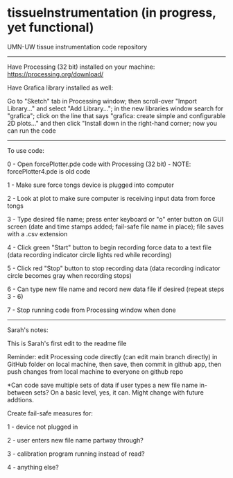 # tissueInstrumentation (in progress, yet functional)
UMN-UW tissue instrumentation code repository

*****

Have Processing (32 bit) installed on your machine: https://processing.org/download/ 

Have Grafica library installed as well:

Go to "Sketch" tab in Processing window; then scroll-over "Import Library..." and select "Add Library..."; in the new libraries window search for "grafica"; click on the line that says "grafica: create simple and configurable 2D plots..." and then click "Install down in the right-hand corner; now you can run the code

***

To use code:

0 - Open forcePlotter.pde code with Processing (32 bit) - NOTE: forcePlotter4.pde is old code

1 - Make sure force tongs device is plugged into computer

2 - Look at plot to make sure computer is receiving input data from force tongs

3 - Type desired file name; press enter keyboard or "o" enter button on GUI screen (date and time stamps added; fail-safe file name in place); file saves with a .csv extension

4 - Click green "Start" button to begin recording force data to a text file (data recording indicator circle lights red while recording)

5 - Click red "Stop" button to stop recording data (data recording indicator circle becomes gray when recording stops)

6 - Can type new file name and record new data file if desired (repeat steps 3 - 6)

7 - Stop running code from Processing window when done

*****

Sarah's notes:

This is Sarah's first edit to the readme file

Reminder: edit Processing code directly (can edit main branch directly) in GitHub folder on local machine, then save, then commit in github app, then push changes from local machine to everyone on github repo

*Can code save multiple sets of data if user types a new file name in-between sets? On a basic level, yes, it can. Might change with future addtions.

Create fail-safe measures for:

1 - device not plugged in

2 - user enters new file name partway through?

3 - calibration program running instead of read?

4 - anything else?
